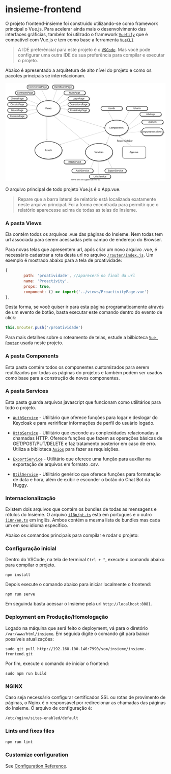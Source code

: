 # insieme-frontend

O projeto frontend-insieme foi construído utilizando-se como framework principal o Vue.js. Para acelerar ainda mais o desenvolvimento das interfaces gráficias, também foi utilzado o framework [`Vuetify`](https://vuetifyjs.com) que é compatível com Vue.js e tem como base a ferramenta [`VueCLI`](http://cli.vuejs.org)

> A IDE preferêncial para este projeto é o [`VSCode`](https://code.visualstudio.com/). Mas você pode configurar uma outra IDE de sua preferência para compilar e executar o projeto.

Abaixo é apresentado a arquitetura de alto nível do projeto e como os pacotes principais se interrelacionam.

![diagram](frontend-diagram.svg)

O arquivo principal de todo projeto Vue.js é o App.vue.

>Repare que a barra lateral de relatório está localizada exatamente neste arquivo principal. Foi a forma encontrada para permitir que o relatório aparecesse acima de todas as telas do Insieme.

### **A pasta Views**

Ela contém todos os arquivos .vue das páginas do Insieme. Nem todas tem url associada para serem acessadas pelo campo de endereço do Browser.

Para novas telas que apresentem url, após criar um novo arquivo .vue, é necessário cadastrar a rota desta url no arquivo [`/router/index.js`](src/router/index.js). Um exemplo é mostrado abaixo para a tela de proatividade:

```javascript
{
        path: 'proatividade', //aparecerá no final da url
        name: 'Proactivity',
        props: true,
        component: () => import('../views/ProactivityPage.vue')
},
```

Desta forma, se você quiser ir para esta página programaticamente através de um evento de botão, basta executar este comando dentro do evento de click:

```javascript
this.$router.push('/proatividade')
```

Para mais detalhes sobre o roteamento de telas, estude a bilbioteca [`Vue Router`](https://router.vuejs.org/) usada neste projeto.

### **A pasta Components**

Esta pasta contém todos os componentes customizados para serem reutilizados por todas as páginas do projetos e também podem ser usados como base para a construção de novos componentes.

### **A pasta Services**

Esta pasta guarda arquivos javascript que funcionam como utilitários para todo o projeto.

- [`AuthService`](src/services/AuthService.js) - Utilitário que oferece funções para logar e deslogar do Keycloak e para veririficar informações de perfil do usuário logado.

- [`HttpService`](src/services/HttpService.js) - Utilitário que esconde as conplexidades relacionadas a chamadas HTTP. Oferece funções que fazem as operações básicas de GET/POST/PUT/DELETE e faz tratamento posterior em caso de erro. Utiliza a biblioteca [`Axios`](https://www.npmjs.com/package/axios) para fazer as requisições.

- [`ExportService`](src/services/ExportService.js) - Utilitário que oferece uma função para auxiliar na exportação de arquivos em formato .csv.

- [`UtilService`](src/services/UtilService.js) - Utilitário genérico que oferece funções para formatação de data e hora, além de exibir e esconder o botão do Chat Bot da Huggy.

### **Internacionalização**

Existem dois arquivos que contém os bundles de todas as mensagens e rótulos do Insieme. O arquivo [`i18n/pt.ts`](src/i18n/pt.ts) está em portugues e o outro [`i18n/en.ts`](src/i18n/en.ts) em inglês. Ambos contém a mesma lista de bundles mas cada um em seu idioma específico.

Abaixo os comandos principais para compilar e rodar o projeto:

### Configuração inicial

Dentro do VSCode, na tela de terminal `Ctrl + "`, execute o comando abaixo para compilar o projeto.

```
npm install
```

Depois execute o comando abaixo para iniciar localmente o frontend:

```
npm run serve
```

Em seguinda basta acessar o Insieme pela url `http://localhost:8081`.

### Deployment em Produção/Homologação

Logado na máquina que será feito o deployment, vá para o diretório
`/var/www/html/insieme`. Em seguida digite o comando git para baixar
possíveis atualizações:

```
sudo git pull http://192.168.100.146:7990/scm/insieme/insieme-frontend.git
```

Por fim, execute o comando de iniciar o frontend:

```
sudo npm run build
```

### NGINX

Caso seja necessário configurar certificados SSL ou rotas de provimento de páginas, o Nginx é o responsável por redirecionar
as chamadas das páginas do Insieme. O arquivo de configuração é:

```
/etc/nginx/sites-enabled/default
```

### Lints and fixes files

```
npm run lint
```

### Customize configuration

See [Configuration Reference](https://cli.vuejs.org/config/).
